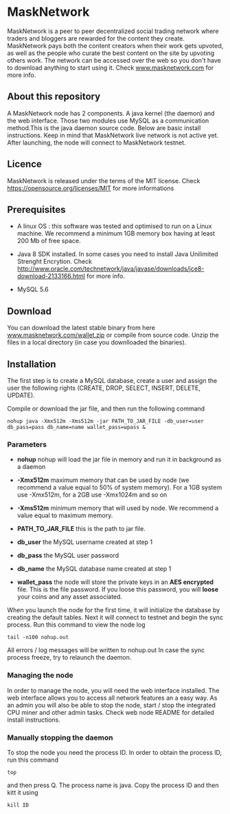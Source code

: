 # MaskNetwork 
MaskNetwork is a peer to peer decentralized social trading network where traders and bloggers are rewarded for 
the content they create. MaskNetwork pays both the content creators when their work gets upvoted, as well as 
the people who curate the best content on the site by upvoting others work. The network can be accessed over 
the web so you don't have to download anything to start using it. Check www.masknetwork.com for more info.

## About this repository
A MaskNetwork node has 2 components. A java kernel (the daemon) and the web interface. Those two modules use MySQL as a 
communication method.This is the java daemon source code. Below are basic install instructions. Keep in mind that 
MaskNetwork live network is not active yet. After launching, the node will connect to MaskNetwork testnet. 

## Licence
MaskNetwork is released under the terms of the MIT license. Check https://opensource.org/licenses/MIT for more informations

## Prerequisites
- A linux OS : this software was tested and optimised to run on a Linux machine. We recommend a minimum 1GB memory box having 
at least 200 Mb of free space. 

- Java 8 SDK installed. In some cases you need to install Java Unilimited Strenght Encrytion. 
Check http://www.oracle.com/technetwork/java/javase/downloads/jce8-download-2133166.html for more info.

- MySQL 5.6

## Download 
You can download the latest stable binary from here www.masknetwork.com/wallet.zip or compile from source code. Unzip the 
files in a local directory (in case you downlloaded the binaries). 

## Installation
The first step is to create a MySQL database, create a user and assign the user the following rights (CREATE, DROP, 
SELECT, INSERT, DELETE, UPDATE).

Compile or download the jar file, and then run the following command

```
nohup java -Xmx512m -Xms512m -jar PATH_TO_JAR_FILE -db_user=user db_pass=pass db_name=name wallet_pass=wpass &
```

### Parameters
- **nohup** nohup will load the jar file in memory and run it in background as a daemon

- **-Xmx512m** maximum memory that can be used by node (we recommend a value equal to 50% of system memory). For a 1GB 
system use -Xmx512m, for a 2GB use -Xmx1024m and so on

- **-Xms512m** minimum memory that will used by node. We recommend a value equal to maximum memory.

- **PATH_TO_JAR_FILE** this is the path to jar file.

- **db_user** the MySQL username created at step 1

- **db_pass** the MySQL user password

- **db_name** the MySQL database name created at step 1

- **wallet_pass** the node will store the private keys in an **AES encrypted** file. This is the file password. If you 
loose this password, you will **loose** your coins and any asset associated.

When you launch the node for the first time, it will initialize the database by creating the default tables. Next 
it will connect to testnet and begin the sync process. Run this command to view the node log

```
tail -n100 nohup.out
```

All errors / log messages will be written to nohup.out In case the sync process freeze, try to relaunch the daemon. 

### Managing the node
In order to manage the node, you will need the web interface installed. The web interface allows you to access all network 
features an a easy way. As an admin you will also be able to stop the node, start / stop the integrated CPU miner and 
other admin tasks. Check web node README for detailed install instructions. 

### Manually stopping the daemon
To stop the node you need the process ID. In order to obtain the process ID, run this command

```
top
```

and then press Q. The process name is java. Copy the process ID and then kitt it using 

```
kill ID
```

